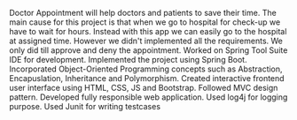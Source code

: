Doctor Appointment will help doctors and patients to save their time.
The main cause for this project is that when we go to hospital for check-up we have to wait for hours.
Instead with this app we can easily go to the hospital at assigned time.
However we didn't implemented all the requirements.
We only did till approve and deny the appointment.
Worked on Spring Tool Suite IDE for development. 
Implemented the project using Spring Boot.
Incorporated Object-Oriented Programming concepts such as Abstraction, Encapuslation, Inheritance and Polymorphism.
Created interactive frontend user interface using HTML, CSS, JS and Bootstrap.
Followed MVC design pattern.
Developed fully responsible web application.
Used log4j for logging purpose.
Used Junit for writing testcases
